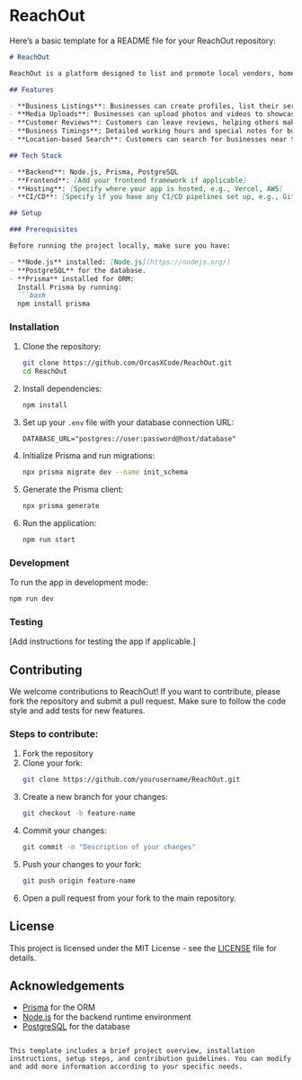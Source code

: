 # ReachOut

Here’s a basic template for a README file for your ReachOut repository:

```markdown
# ReachOut

ReachOut is a platform designed to list and promote local vendors, home-based businesses, and roadside sellers. The platform focuses on providing exposure to small businesses, allowing them to connect with potential customers. With features like vendor management, business listings, media uploads, and customer reviews, ReachOut aims to bridge the gap between local vendors and their target audience.

## Features

- **Business Listings**: Businesses can create profiles, list their services, and provide detailed information.
- **Media Uploads**: Businesses can upload photos and videos to showcase their products/services.
- **Customer Reviews**: Customers can leave reviews, helping others make informed decisions.
- **Business Timings**: Detailed working hours and special notes for businesses, similar to Google Maps.
- **Location-based Search**: Customers can search for businesses near them based on proximity.

## Tech Stack

- **Backend**: Node.js, Prisma, PostgreSQL
- **Frontend**: [Add your frontend framework if applicable]
- **Hosting**: [Specify where your app is hosted, e.g., Vercel, AWS]
- **CI/CD**: [Specify if you have any CI/CD pipelines set up, e.g., GitHub Actions, Jenkins]

## Setup

### Prerequisites

Before running the project locally, make sure you have:

- **Node.js** installed: [Node.js](https://nodejs.org/)
- **PostgreSQL** for the database.
- **Prisma** installed for ORM:  
  Install Prisma by running:
  ```bash
  npm install prisma
  ```

### Installation

1. Clone the repository:
   ```bash
   git clone https://github.com/OrcasXCode/ReachOut.git
   cd ReachOut
   ```

2. Install dependencies:
   ```bash
   npm install
   ```

3. Set up your `.env` file with your database connection URL:
   ```env
   DATABASE_URL="postgres://user:password@host/database"
   ```

4. Initialize Prisma and run migrations:
   ```bash
   npx prisma migrate dev --name init_schema
   ```

5. Generate the Prisma client:
   ```bash
   npx prisma generate
   ```

6. Run the application:
   ```bash
   npm run start
   ```

### Development

To run the app in development mode:
```bash
npm run dev
```

### Testing

[Add instructions for testing the app if applicable.]

## Contributing

We welcome contributions to ReachOut! If you want to contribute, please fork the repository and submit a pull request. Make sure to follow the code style and add tests for new features.

### Steps to contribute:

1. Fork the repository
2. Clone your fork:
   ```bash
   git clone https://github.com/yourusername/ReachOut.git
   ```
3. Create a new branch for your changes:
   ```bash
   git checkout -b feature-name
   ```
4. Commit your changes:
   ```bash
   git commit -m "Description of your changes"
   ```
5. Push your changes to your fork:
   ```bash
   git push origin feature-name
   ```
6. Open a pull request from your fork to the main repository.

## License

This project is licensed under the MIT License - see the [LICENSE](LICENSE) file for details.

## Acknowledgements

- [Prisma](https://www.prisma.io/) for the ORM
- [Node.js](https://nodejs.org/) for the backend runtime environment
- [PostgreSQL](https://www.postgresql.org/) for the database

```

This template includes a brief project overview, installation instructions, setup steps, and contribution guidelines. You can modify and add more information according to your specific needs.
